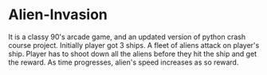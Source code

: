 # Alien-Invasion
It is a classy 90's arcade game, and an updated version of python crash course project.
Initially player got 3 ships. A fleet of aliens attack on player's ship. Player has to shoot down all the aliens before they hit the ship and get the reward. As time progresses, alien's speed increases as so reward.
